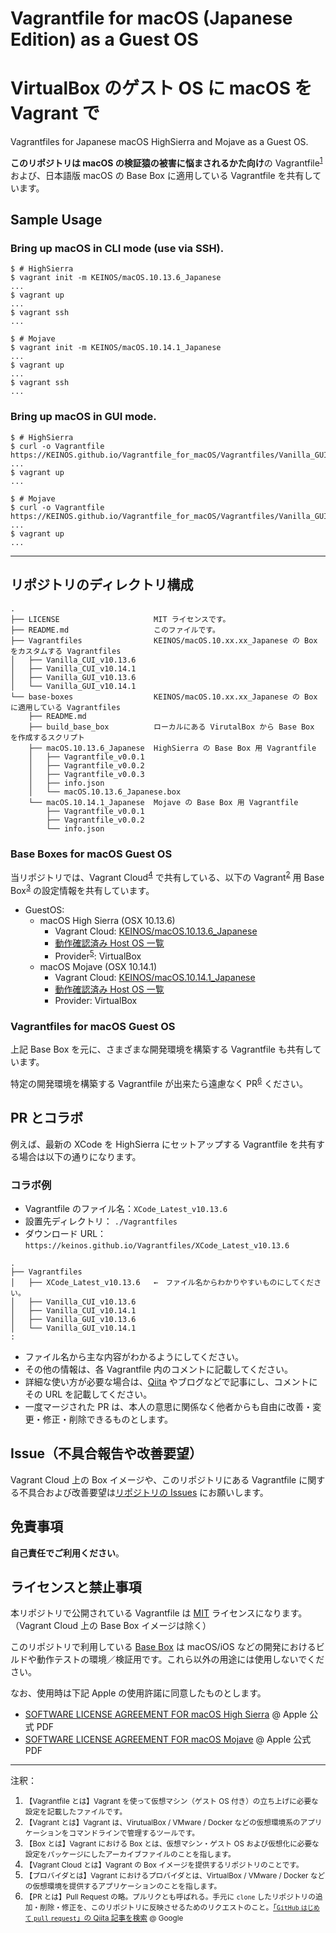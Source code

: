 # Vagrantfile for macOS (Japanese Edition) as a Guest OS
# VirtualBox のゲスト OS に macOS を Vagrant で

Vagrantfiles for Japanese macOS HighSierra and Mojave as a Guest OS.

**このリポジトリは macOS の検証猿の被害に悩まされるかた向け**の Vagrantfile<sup>[1](#vagrantfile)</sup> および、日本語版 macOS の Base Box に適用している Vagrantfile を共有しています。

## Sample Usage

### Bring up macOS in CLI mode (use via SSH).

```shellsession
$ # HighSierra
$ vagrant init -m KEINOS/macOS.10.13.6_Japanese
...
$ vagrant up
...
$ vagrant ssh
...
```
```shellsession
$ # Mojave
$ vagrant init -m KEINOS/macOS.10.14.1_Japanese
...
$ vagrant up
...
$ vagrant ssh
...
```

### Bring up macOS in GUI mode.

```shellsession
$ # HighSierra
$ curl -o Vagrantfile https://KEINOS.github.io/Vagrantfile_for_macOS/Vagrantfiles/Vanilla_GUI_v10.13.6
...
$ vagrant up
...
```
```shellsession
$ # Mojave
$ curl -o Vagrantfile https://KEINOS.github.io/Vagrantfile_for_macOS/Vagrantfiles/Vanilla_GUI_v10.14.1
...
$ vagrant up
...
```

---

## リポジトリのディレクトリ構成

```text
.
├── LICENSE                     MIT ライセンスです。
├── README.md                   このファイルです。
├── Vagrantfiles                KEINOS/macOS.10.xx.xx_Japanese の Box をカスタムする Vagrantfiles
│   ├── Vanilla_CUI_v10.13.6
│   ├── Vanilla_CUI_v10.14.1
│   ├── Vanilla_GUI_v10.13.6
│   └── Vanilla_GUI_v10.14.1
└── base-boxes                  KEINOS/macOS.10.xx.xx_Japanese の Box に適用している Vagrantfiles
    ├── README.md
    ├── build_base_box          ローカルにある VirutalBox から Base Box を作成するスクリプト
    ├── macOS.10.13.6_Japanese  HighSierra の Base Box 用 Vagrantfile
    │   ├── Vagrantfile_v0.0.1
    │   ├── Vagrantfile_v0.0.2
    │   ├── Vagrantfile_v0.0.3
    │   ├── info.json
    │   └── macOS.10.13.6_Japanese.box
    └── macOS.10.14.1_Japanese  Mojave の Base Box 用 Vagrantfile
        ├── Vagrantfile_v0.0.1
        ├── Vagrantfile_v0.0.2
        └── info.json
```

### Base Boxes for macOS Guest OS

当リポジトリでは、Vagrant Cloud<sup>[4](#vagrantcloud)</sup> で共有している、以下の Vagrant<sup>[2](#vagrant)</sup> 用 Base Box<sup>[3](#box)</sup> の設定情報を共有しています。

- GuestOS:
  - macOS High Sierra (OSX 10.13.6)
    - Vagrant Cloud: [KEINOS/macOS.10.13.6_Japanese](https://app.vagrantup.com/KEINOS/boxes/macOS.10.13.6_Japanese)
    - [動作確認済み Host OS 一覧](https://github.com/KEINOS/Vagrantfile_for_macOS/issues/1)
    - Provider<sup>[5](#provider)</sup>: VirtualBox
  - macOS Mojave (OSX 10.14.1)
    - Vagrant Cloud: [KEINOS/macOS.10.14.1_Japanese](https://app.vagrantup.com/KEINOS/boxes/macOS.10.14.1_Japanese)
    - [動作確認済み Host OS 一覧](https://github.com/KEINOS/Vagrantfile_for_macOS/issues/2)
    - Provider: VirtualBox

### Vagrantfiles for macOS Guest OS

上記 Base Box を元に、さまざまな開発環境を構築する Vagrantfile も共有しています。

特定の開発環境を構築する Vagrantfile が出来たら遠慮なく PR<sup>[6](#pr)</sup> ください。

## PR とコラボ

例えば、最新の XCode を HighSierra にセットアップする Vagrantfile を共有する場合は以下の通りになります。

### コラボ例

- Vagrantfile のファイル名：`XCode_Latest_v10.13.6`
- 設置先ディレクトリ： `./Vagrantfiles`
- ダウンロード URL： `https://keinos.github.io/Vagrantfiles/XCode_Latest_v10.13.6`

```text
.
├── Vagrantfiles 
│   ├── XCode_Latest_v10.13.6   ←　ファイル名からわかりやすいものにしてください。
│   ├── Vanilla_CUI_v10.13.6
│   ├── Vanilla_CUI_v10.14.1
│   ├── Vanilla_GUI_v10.13.6
│   └── Vanilla_GUI_v10.14.1
:
```

- ファイル名から主な内容がわかるようにしてください。
- その他の情報は、各 Vagrantfile 内のコメントに記載してください。
- 詳細な使い方が必要な場合は、[Qiita](https://qiita.com) やブログなどで記事にし、コメントにその URL を記載してください。
- 一度マージされた PR は、本人の意思に関係なく他者からも自由に改善・変更・修正・削除できるものとします。

## Issue（不具合報告や改善要望）

Vagrant Cloud 上の Box イメージや、このリポジトリにある Vagrantfile に関する不具合および改善要望は[リポジトリの Issues](https://github.com/KEINOS/Vagrantfile_for_macOS/issues) にお願いします。

## 免責事項

**自己責任でご利用ください**。

## ライセンスと禁止事項

本リポジトリで公開されている Vagrantfile は [MIT](https://github.com/KEINOS/Vagrantfile_for_macOS/blob/master/LICENSE) ライセンスになります。（Vagrant Cloud 上の Base Box イメージは除く）

このリポジトリで利用している [Base Box](https://app.vagrantup.com/boxes/search?utf8=%E2%9C%93&sort=downloads&provider=&q=KEINOS+macOS) は macOS/iOS などの開発におけるビルドや動作テストの環境／検証用です。これら以外の用途には使用しないでください。

なお、使用時は下記 Apple の使用許諾に同意したものとします。

- [SOFTWARE LICENSE AGREEMENT FOR macOS High Sierra](http://images.apple.com/legal/sla/docs/macOS1013.pdf) @ Apple 公式 PDF
- [SOFTWARE LICENSE AGREEMENT FOR macOS Mojave](http://images.apple.com/legal/sla/docs/macOS1014.pdf) @ Apple 公式 PDF

---

注釈：

1. <a name="vagrantfile"></a><small>【Vagrantfile とは】Vagrant を使って仮想マシン（ゲスト OS 付き）の立ち上げに必要な設定を記載したファイルです。</small>
1. <a name="vagrant"></a><small>【Vagrant とは】Vagrant は、VirutualBox / VMware / Docker などの仮想環境系のアプリケーションをコマンドラインで管理するツールです。</small>
3. <a name="box"></a><small>【Box とは】Vagrant における Box とは、仮想マシン・ゲスト OS および仮想化に必要な設定をパッケージにしたアーカイブファイルのことを指します。</small>
4. <a name="vagrantcloud"></a><small>【Vagrant Cloud とは】Vagrant の Box イメージを提供するリポジトリのことです。</small>
5. <a name="provider"></a><small>【プロバイダとは】Vagrant におけるプロバイダとは、VirtualBox / VMware / Docker などの仮想環境を提供するアプリケーションのことを指します。</small>
6. <a name="pr"></a><small>【PR とは】Pull Request の略。プルリクとも呼ばれる。手元に `clone` したリポジトリの追加・削除・修正を、このリポジトリに反映させるためのリクエストのこと。[「`GitHub` `はじめて` `pull` `request`」の Qiita 記事を検索](https://www.google.com/search?q=site%3Aqiita.com+GitHub+%E3%81%AF%E3%81%98%E3%82%81%E3%81%A6+pull+request) @ Google</small>
